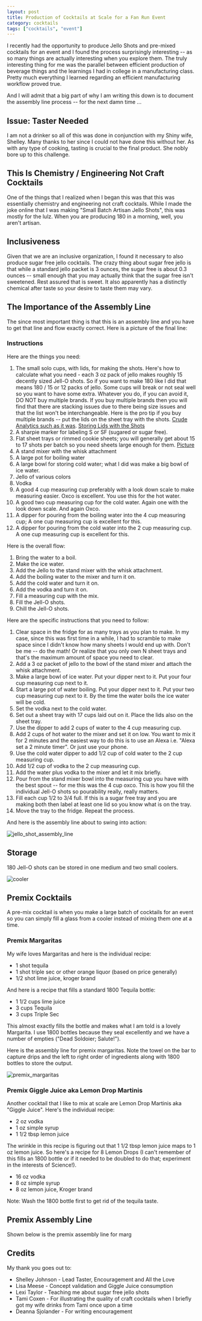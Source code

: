 ```yaml
---
layout: post
title: Production of Cocktails at Scale for a Fan Run Event
category: cocktails
tags: ["cocktails", "event"]
---
```

I recently  had the opportunity to produce Jello Shots and pre-mixed cocktails for an event and I found the process surprisingly interesting -- as so many things are actually interesting when you explore them.  The truly interesting thing for me was the parallel between efficient production of beverage things and the learnings I had in college in a manufacturing class.  Pretty much everything I learned regarding an efficient manufacturing workflow proved true.  

And I will admit that a big part of why I am writing this down is to document the assembly line process -- for the next damn time ...

## Issue: Taster Needed

I am not a drinker so all of this was done in conjunction with my Shiny wife, Shelley.  Many thanks to her since I could not have done this without her.  As with any type of cooking, tasting is crucial to the final product.  She nobly bore up to this challenge.

## This Is Chemistry / Engineering Not Craft Cocktails

One of the things that I realized when I began this was that this was essentially chemistry and engineering not craft cocktails.  While I made the joke online that I was making "Small Batch Artisan Jello Shots", this was mostly for the lulz.  When you are producing 180 in a morning, well, you aren't artisan.

## Inclusiveness 

Given that we are an inclusive organization, I found it necessary to also produce sugar free jello cocktails.  The crazy thing about sugar free jello is that while a standard jello packet is 3 ounces, the sugar free is about 0.3 ounces -- small enough that you may actually think that the sugar free isn't sweetened.  Rest assured that is sweet.  It also apparently has a distinctly chemical after taste so your desire to taste them may vary.  

## The Importance of the Assembly Line

The since most important thing is that this is an assembly line and you have to get that line and flow exactly correct.  Here is a picture of the final line:

### Instructions

Here are the things you need:

1. The small solo cups, with lids, for making the shots.  Here's how to calculate what you need - each 3 oz pack of jello makes roughly 15 decently sized Jell-O shots.  So if you want to make 180 like I did that means 180 / 15 or 12 packs of jello. Some cups will break or not seal well so you want to have some extra.  Whatever you do, if you can avoid it, DO NOT buy multiple brands.  If you buy multiple brands then you will find that there are stacking issues due to there being size issues and that the list won't be interchangeable.  Here is the pro tip if you buy multiple brands -- put the lids on the sheet tray with the shots.  [Crude Analytics such as it was](https://i.imgur.com/GyfB05El.jpg).  [Storing Lids with the Shots](https://i.imgur.com/TS1wErUl.jpg)
2. A sharpie marker for labeling S or SF (sugared or sugar free). 
3. Flat sheet trays or rimmed cookie sheets; you will generally get about 15 to 17 shots per batch so you need sheets large enough for them.  [Picture](https://i.imgur.com/i8kaebgl.jpg)
4. A stand mixer with the whisk attachment 
5. A large pot for boiling water
6. A large bowl for storing cold water; what I did was make a big bowl of ice water.
7. Jello of various colors
8. Vodka 
9. A good 4 cup measuring cup preferably with a look down scale to make measuring easier.  Oxco is excellent.  You use this for the hot water.
10. A good two cup measuring cup for the cold water.  Again one with the look down scale.  And again Oxco.  
11. A dipper for pouring from the boiling water into the 4 cup measuring cup; A one cup measuring cup is excellent for this.
12. A dipper for pouring from the cold water into the 2 cup measuring cup.  A one cup measuring cup is excellent for this.

Here is the overall flow:

1. Bring the water to a boil.
2. Make the ice water.
3. Add the Jello to the stand mixer with the whisk attachment.
4. Add the boiling water to the mixer and turn it on.
5. Add the cold water and turn it on. 
6. Add the vodka and turn it on.
7. Fill a measuring cup with the mix.
8. Fill the Jell-O shots.
9. Chill the Jell-O shots.

Here are the specific instructions that you need to follow:

1. Clear space in the fridge for as many trays as you plan to make.  In my case, since this was first time in a while, I had to scramble to make space since I didn't know how many sheets I would end up with.  Don't be me -- do the math!  Or realize that you only own N sheet trays and that's the maximum amount of space you need to clear.
2. Add a 3 oz packet of jello to the bowl of the stand mixer and attach the whisk attachment.
3. Make a large bowl of ice water. Put your dipper next to it.  Put your four cup measuring cup next to it.
4. Start a large pot of water boiling.  Put your dipper next to it.  Put your two cup measuring cup next to it.  By the time the water boils the ice water will be cold.
5. Set the vodka next to the cold water.
6. Set out a sheet tray with 17 cups laid out on it.  Place the lids also on the sheet tray.
7. Use the dipper to add 2 cups of water to the 4 cup measuring cup.
8. Add 2 cups of hot water to the mixer and set it on low.  You want to mix it for 2 minutes and the easiest way to do this is to use an Alexa i.e. "Alexa set a 2 minute timer".  Or just use your phone.
9. Use the cold water dipper to add 1/2 cup of cold water to the 2 cup measuring cup.
10. Add 1/2 cup of vodka to the 2 cup measuring cup.
11. Add the water plus vodka to the mixer and let it mix briefly.
12. Pour from the stand mixer bowl into the measuring cup you have with the best spout -- for me this was the 4 cup oxco.  This is how you fill the individual Jell-O shots so pourability really, really matters.
13. Fill each cup 1/2 to 3/4 full.  If this is a sugar free tray and you are making both then label at least one lid so you know what is on the tray.
14. Move the tray to the fridge.  Repeat the process.

And here is the assembly line about to swing into action:

![jello_shot_assembly_line](https://i.imgur.com/yasnga2l.jpg)

## Storage

180 Jell-O shots can be stored in one medium and two small coolers. 

![cooler](https://i.imgur.com/hUvGLkFl.jpg)

## Premix Cocktails

A pre-mix cocktail is when you make a large batch of cocktails for an event so you can simply fill a glass from a cooler instead of mixing them one at a time.

### Premix Margaritas

My wife loves Margaritas and here is the individual recipe:

 * 1 shot tequila
 * 1 shot triple sec or other orange liquor (based on price generally)
 * 1/2 shot lime juice, kroger brand

And here is a recipe that fills a standard 1800 Tequila bottle:

 * 1 1/2 cups lime juice
 * 3 cups Tequila
 * 3 cups Triple Sec

This almost exactly fills the bottle and makes what I am told is a lovely Margarita.  I use 1800 bottles because they seal excellently and we have a number of empties ("Dead Soldoier; Salute!").

Here is the assembly line for premix margaritas.  Note the towel on the bar to capture drips and the left to right order of ingredients along with 1800 bottles to store the output.

![premix_margaritas](https://i.imgur.com/EenxYc0l.jpg)

### Premix Giggle Juice aka Lemon Drop Martinis 

Another cocktail that I like to mix at scale are Lemon Drop Martinis aka "Giggle Juice".  Here's the individual recipe:
 
 * 2 oz vodka
 * 1 oz simple syrup
 * 1 1/2 tbsp lemon juice

The wrinkle in this recipe is figuring out that 1 1/2 tbsp lemon juice maps to 1 oz lemon juice.  So here's a recipe for 8 Lemon Drops (I can't remember of this fills an 1800 bottle or if it needed to be doubled to do that; experiment in the interests of Science!).

 * 16 oz vodka
 * 8 oz simple syrup
 * 8 oz lemon juice, Kroger brand

Note: Wash the 1800 bottle first to get rid of the tequila taste.

## Premix Assembly Line

Shown below is the premix assembly line for marg
 
## Credits

My thank you goes out to:

 * Shelley Johnson - Lead Taster, Encouragement and All the Love
 * Lisa Meese - Concept validation and Giggle Juice consumption
 * Lexi Taylor - Teaching me about sugar free jello shots
 * Tami Coxen - For illustrating the quality of craft cocktails when I briefly got my wife drinks from Tami once upon a time
 * Deanna Sjolander - For writing encouragement
